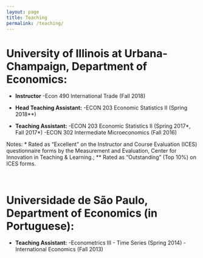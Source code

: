 ```yaml
---
layout: page
title: Teaching
permalink: /teaching/
---
```


# **University of Illinois at Urbana-Champaign, Department of Economics:** 

- **Instructor**
  -Econ 490 International Trade (Fall 2018)

- **Head Teaching Assistant:**
  -ECON 203 Economic Statistics II (Spring 2018**)

- **Teaching Assistant:**
  -ECON 203 Economic Statistics II (Spring 2017*, Fall 2017*)
  -ECON 302 Intermediate Microeconomics (Fall 2016)

Notes: * Rated as “Excellent” on the Instructor and Course Evaluation (ICES) questionnaire forms by the Measurement and Evaluation, Center for Innovation in Teaching & Learning.; ** Rated as “Outstanding” (Top 10%) on ICES forms.

<br>


# Universidade de São Paulo, Department of Economics (in Portuguese): 

- **Teaching Assistant:**
  -Econometrics III - Time Series (Spring 2014)
  -International Economics (Fall 2013)
